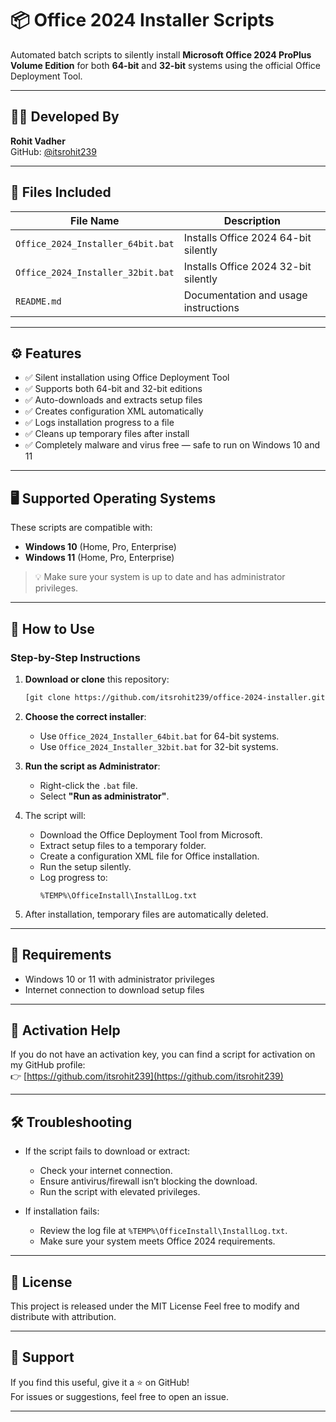 # 📦 Office 2024 Installer Scripts

Automated batch scripts to silently install **Microsoft Office 2024 ProPlus Volume Edition** for both **64-bit** and **32-bit** systems using the official Office Deployment Tool.

---

## 🧑‍💻 Developed By

**Rohit Vadher**  
GitHub: [@itsrohit239](https://github.com/itsrohit239)

---

## 📁 Files Included

| File Name                          | Description                                      |
|-----------------------------------|--------------------------------------------------|
| `Office_2024_Installer_64bit.bat` | Installs Office 2024 64-bit silently             |
| `Office_2024_Installer_32bit.bat` | Installs Office 2024 32-bit silently             |
| `README.md`                       | Documentation and usage instructions             |

---

## ⚙️ Features

- ✅ Silent installation using Office Deployment Tool  
- ✅ Supports both 64-bit and 32-bit editions  
- ✅ Auto-downloads and extracts setup files  
- ✅ Creates configuration XML automatically  
- ✅ Logs installation progress to a file  
- ✅ Cleans up temporary files after install
- ✅ Completely malware and virus free — safe to run on Windows 10 and 11  

---

## 🖥️ Supported Operating Systems

These scripts are compatible with:

- **Windows 10** (Home, Pro, Enterprise)
- **Windows 11** (Home, Pro, Enterprise)

> 💡 Make sure your system is up to date and has administrator privileges.

---

## 🚀 How to Use

### Step-by-Step Instructions

1. **Download or clone** this repository:
   ```bash
   [git clone https://github.com/itsrohit239/office-2024-installer.git](https://github.com/itsrohit239/Office-2024-Installer-Scripts.git)
   ```

2. **Choose the correct installer**:
   - Use `Office_2024_Installer_64bit.bat` for 64-bit systems.
   - Use `Office_2024_Installer_32bit.bat` for 32-bit systems.

3. **Run the script as Administrator**:
   - Right-click the `.bat` file.
   - Select **"Run as administrator"**.

4. The script will:
   - Download the Office Deployment Tool from Microsoft.
   - Extract setup files to a temporary folder.
   - Create a configuration XML file for Office installation.
   - Run the setup silently.
   - Log progress to:  
     ```
     %TEMP%\OfficeInstall\InstallLog.txt
     ```

5. After installation, temporary files are automatically deleted.

---

## 📌 Requirements

- Windows 10 or 11 with administrator privileges  
- Internet connection to download setup files  

---
## 🔑 Activation Help

If you do not have an activation key, you can find a script for activation on my GitHub profile:  
👉 [https://github.com/itsrohit239](https://github.com/itsrohit239)

---


## 🛠 Troubleshooting

- If the script fails to download or extract:
  - Check your internet connection.
  - Ensure antivirus/firewall isn’t blocking the download.
  - Run the script with elevated privileges.

- If installation fails:
  - Review the log file at `%TEMP%\OfficeInstall\InstallLog.txt`.
  - Make sure your system meets Office 2024 requirements.

---

## 📄 License

This project is released under the MIT License
Feel free to modify and distribute with attribution.

---


## 🙌 Support

If you find this useful, give it a ⭐ on GitHub!  
For issues or suggestions, feel free to open an issue. 

---
